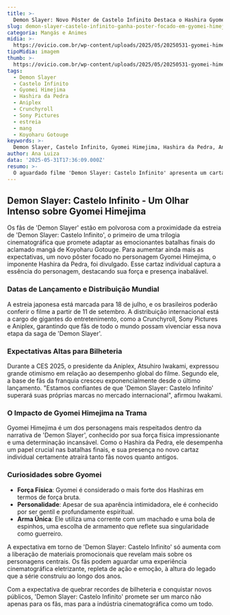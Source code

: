```yaml
---
title: >-
  Demon Slayer: Novo Pôster de Castelo Infinito Destaca o Hashira Gyomei Himejima
slug: demon-slayer-castelo-infinito-ganha-poster-focado-em-gyomei-himejima
categoria: Mangás e Animes
midia: >-
  https://ovicio.com.br/wp-content/uploads/2025/05/20250531-gyomei-himejima-em-video-promocional-de-demon-slayer-castelo-inifinito-ovicio.webp
tipoMidia: imagem
thumb: >-
  https://ovicio.com.br/wp-content/uploads/2025/05/20250531-gyomei-himejima-em-video-promocional-de-demon-slayer-castelo-inifinito-ovicio.webp
tags:
  - Demon Slayer
  - Castelo Infinito
  - Gyomei Himejima
  - Hashira da Pedra
  - Aniplex
  - Crunchyroll
  - Sony Pictures
  - estreia
  - mang
  - Koyoharu Gotouge
keywords: >-
  Demon Slayer, Castelo Infinito, Gyomei Himejima, Hashira da Pedra, Aniplex, Crunchyroll, Sony Pictures, estreia, mangá, Koyoharu Gotouge
author: Ana Luiza
data: '2025-05-31T17:36:09.000Z'
resumo: >-
  O aguardado filme 'Demon Slayer: Castelo Infinito' apresenta um cartaz individual centrado no poderoso Hashira da Pedra, Gyomei Himejima, antecipando sua estreia nos cinemas.
---
```


## Demon Slayer: Castelo Infinito - Um Olhar Intenso sobre Gyomei Himejima

Os fãs de 'Demon Slayer' estão em polvorosa com a proximidade da estreia de 'Demon Slayer: Castelo Infinito', o primeiro de uma trilogia cinematográfica que promete adaptar as emocionantes batalhas finais do aclamado mangá de Koyoharu Gotouge. Para aumentar ainda mais as expectativas, um novo pôster focado no personagem Gyomei Himejima, o imponente Hashira da Pedra, foi divulgado. Esse cartaz individual captura a essência do personagem, destacando sua força e presença inabalável.

### Datas de Lançamento e Distribuição Mundial

A estreia japonesa está marcada para 18 de julho, e os brasileiros poderão conferir o filme a partir de 11 de setembro. A distribuição internacional está a cargo de gigantes do entretenimento, como a Crunchyroll, Sony Pictures e Aniplex, garantindo que fãs de todo o mundo possam vivenciar essa nova etapa da saga de 'Demon Slayer'.

### Expectativas Altas para Bilheteria

Durante a CES 2025, o presidente da Aniplex, Atsuhiro Iwakami, expressou grande otimismo em relação ao desempenho global do filme. Segundo ele, a base de fãs da franquia cresceu exponencialmente desde o último lançamento. "Estamos confiantes de que 'Demon Slayer: Castelo Infinito' superará suas próprias marcas no mercado internacional", afirmou Iwakami.

### O Impacto de Gyomei Himejima na Trama

Gyomei Himejima é um dos personagens mais respeitados dentro da narrativa de 'Demon Slayer', conhecido por sua força física impressionante e uma determinação incansável. Como o Hashira da Pedra, ele desempenha um papel crucial nas batalhas finais, e sua presença no novo cartaz individual certamente atrairá tanto fãs novos quanto antigos.

### Curiosidades sobre Gyomei

* **Força Física**: Gyomei é considerado o mais forte dos Hashiras em termos de força bruta.
* **Personalidade**: Apesar de sua aparência intimidadora, ele é conhecido por ser gentil e profundamente espiritual.
* **Arma Única**: Ele utiliza uma corrente com um machado e uma bola de espinhos, uma escolha de armamento que reflete sua singularidade como guerreiro.

A expectativa em torno de 'Demon Slayer: Castelo Infinito' só aumenta com a liberação de materiais promocionais que revelam mais sobre os personagens centrais. Os fãs podem aguardar uma experiência cinematográfica eletrizante, repleta de ação e emoção, à altura do legado que a série construiu ao longo dos anos.

Com a expectativa de quebrar recordes de bilheteria e conquistar novos públicos, 'Demon Slayer: Castelo Infinito' promete ser um marco não apenas para os fãs, mas para a indústria cinematográfica como um todo.